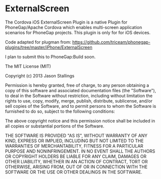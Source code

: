 ExternalScreen
==============

The Cordova iOS ExternalScreen Plugin is a native Plugin for PhoneGap/Apache Cordova which enables multi-screen application scenarios for PhoneGap projects. This plugin is only for for iOS devices.

Code adapted for plugman from:
https://github.com/triceam/phonegap-plugins/tree/master/iPhone/ExternalScreen

I plan to submit this to PhoneGap:Build soon. 

The MIT License (MIT)

Copyright (c) 2013 Jason Stallings

Permission is hereby granted, free of charge, to any person obtaining a copy
of this software and associated documentation files (the "Software"), to deal
in the Software without restriction, including without limitation the rights
to use, copy, modify, merge, publish, distribute, sublicense, and/or sell
copies of the Software, and to permit persons to whom the Software is
furnished to do so, subject to the following conditions:

The above copyright notice and this permission notice shall be included in
all copies or substantial portions of the Software.

THE SOFTWARE IS PROVIDED "AS IS", WITHOUT WARRANTY OF ANY KIND, EXPRESS OR
IMPLIED, INCLUDING BUT NOT LIMITED TO THE WARRANTIES OF MERCHANTABILITY,
FITNESS FOR A PARTICULAR PURPOSE AND NONINFRINGEMENT. IN NO EVENT SHALL THE
AUTHORS OR COPYRIGHT HOLDERS BE LIABLE FOR ANY CLAIM, DAMAGES OR OTHER
LIABILITY, WHETHER IN AN ACTION OF CONTRACT, TORT OR OTHERWISE, ARISING FROM,
OUT OF OR IN CONNECTION WITH THE SOFTWARE OR THE USE OR OTHER DEALINGS IN
THE SOFTWARE.
